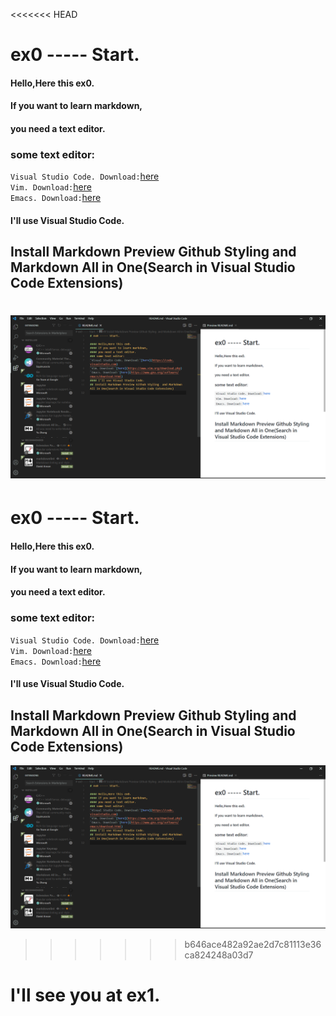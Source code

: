 <<<<<<< HEAD
# ex0 ----- Start.

#### Hello,Here this ex0.
#### If you want to learn markdown,
#### you need a text editor.
### some text editor:
`Visual Studio Code. Download:`[here](https://code.visualstudio.com)  
`Vim. Download:`[here](https://www.vim.org/download.php)  
`Emacs. Download:`[here](https://www.gnu.org/software/emacs/download.html)  
#### I'll use Visual Studio Code.
## Install Markdown Preview Github Styling  and Markdown All in One(Search in Visual Studio Code Extensions)
![Snipaste_2021-12-01_21-21-33.png](Snipaste_2021-12-01_21-21-33.png)
=======
# ex0 ----- Start.

#### Hello,Here this ex0.
#### If you want to learn markdown,
#### you need a text editor.
### some text editor:
`Visual Studio Code. Download:`[here](https://code.visualstudio.com)  
`Vim. Download:`[here](https://www.vim.org/download.php)  
`Emacs. Download:`[here](https://www.gnu.org/software/emacs/download.html)  
#### I'll use Visual Studio Code.
## Install Markdown Preview Github Styling  and Markdown All in One(Search in Visual Studio Code Extensions)
![Snipaste_2021-12-01_21-21-33.png](Snipaste_2021-12-01_21-21-33.png)
>>>>>>> b646ace482a92ae2d7c81113e36ca824248a03d7
# I'll see you at ex1.